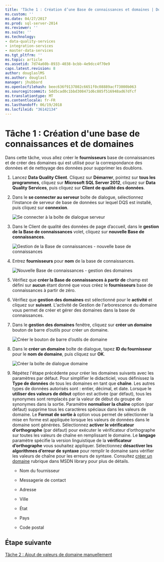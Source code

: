 ```yaml
---
title: 'Tâche 1 : Création d’une Base de connaissances et domaines | Documents Microsoft'
ms.custom: ''
ms.date: 04/27/2017
ms.prod: sql-server-2014
ms.reviewer: ''
ms.suite: ''
ms.technology:
- data-quality-services
- integration-services
- master-data-services
ms.tgt_pltfrm: ''
ms.topic: article
ms.assetid: 7d74a60b-8933-4038-bcbb-4e9dcc4f70e9
caps.latest.revision: 8
author: douglaslMS
ms.author: douglasl
manager: jhubbard
ms.openlocfilehash: beec636f9137802c6651f0c08889acf73000b063
ms.sourcegitcommit: 5dd5cad0c1bbd308471d6c885f516948ad67dfcf
ms.translationtype: MT
ms.contentlocale: fr-FR
ms.lasthandoff: 06/19/2018
ms.locfileid: "36142134"
---
```

# <a name="task-1-creating-a-knowledge-base-and-domains"></a>Tâche 1 : Création d'une base de connaissances et de domaines
  Dans cette tâche, vous allez créer le **fournisseurs** base de connaissances et de créer des domaines qui est utilisé pour la correspondance des données et de nettoyage des données pour supprimer les doublons.  
  
1.  Lancez **Data Quality Client**. Cliquez sur **Démarrer**, pointez sur **tous les programmes**, cliquez sur **Microsoft SQL Server 2012**, cliquez sur **Data Quality Services**, puis cliquez sur  **Client de qualité des données**.  
  
2.  Dans le **se connecter au serveur** boîte de dialogue, sélectionnez l’instance de serveur de base de données sur lequel DQS est installé, puis cliquez sur **connexion**.  
  
     ![Se connecter à la boîte de dialogue serveur](../../2014/tutorials/media/et-creatingaknowledgebaseanddomains-01.jpg "se connecter à la boîte de dialogue serveur")  
  
3.  Dans le Client de qualité des données de page d’accueil, dans le **gestion de la Base de connaissances** volet, cliquez sur **nouvelle Base de connaissances**.  
  
     ![Gestion de la Base de connaissances - nouvelle base de connaissances](../../2014/tutorials/media/et-creatingaknowledgebaseanddomains-02.jpg "gestion de la Base de connaissances - nouvelle base de connaissances")  
  
4.  Entrez **fournisseurs** pour **nom** de la base de connaissances.  
  
     ![Nouvelle Base de connaissances - gestion des domaines](../../2014/tutorials/media/et-creatingaknowledgebaseanddomains-03.jpg "nouvelle Base de connaissances - gestion de domaine")  
  
5.  Vérifiez que **créer la Base de connaissances à partir de** champ est défini sur **aucun** étant donné que vous créez le **fournisseurs** base de connaissances à partir de zéro.  
  
6.  Vérifiez que **gestion des domaines** est sélectionné pour le **activité** et cliquez sur **suivant**. L'activité de Gestion de l'arborescence du domaine vous permet de créer et gérer des domaines dans la base de connaissances.  
  
7.  Dans le **gestion des domaines** fenêtre, cliquez sur **créer un domaine** bouton de barre d’outils pour créer un domaine.  
  
     ![Créer le bouton de barre d’outils de domaine](../../2014/tutorials/media/et-creatingaknowledgebaseanddomains-04.jpg "créer le bouton de barre d’outils de domaine")  
  
8.  Dans le **créer un domaine** boîte de dialogue, tapez **ID du fournisseur** pour le **nom de domaine**, puis cliquez sur **OK**.  
  
     ![Créer la boîte de dialogue domaine](../../2014/tutorials/media/et-creatingaknowledgebaseanddomains-05.jpg "créer la boîte de dialogue de domaine")  
  
9. Répétez l'étape précédente pour créer les domaines suivants avec les paramètres par défaut. Pour simplifier le didacticiel, vous définissez la **Type de données** de tous les domaines en tant que **chaîne**. Les autres types de données autorisés sont : entier, décimal, et date. Lorsque le **utiliser des valeurs de début** option est activée (par défaut), tous les synonymes sont remplacés par la valeur de début du groupe de synonymes dans la sortie. Paramètre **normaliser la chaîne** option (par défaut) supprime tous les caractères spéciaux dans les valeurs de domaine. Le **Format de sortie à** option vous permet de sélectionner la mise en forme est appliquée lorsque les valeurs de données dans le domaine sont générées. Sélectionnez **activer le vérificateur d’orthographe** (par défaut) pour exécuter le vérificateur d’orthographe sur toutes les valeurs de chaîne en remplissant le domaine. Le **langage** paramètre spécifie la version linguistique de la **vérificateur d’orthographe** vous souhaitez appliquer. Sélectionnez **désactiver les algorithmes d’erreur de syntaxe** pour remplir le domaine sans vérifier les valeurs de chaîne pour les erreurs de syntaxe. Consultez [créer un domaine](http://msdn.microsoft.com/library/hh510401.aspx) rubrique dans MSDN library pour plus de détails.  
  
    -   Nom du fournisseur  
  
    -   Messagerie de contact  
  
    -   Adresse  
  
    -   Ville  
  
    -   État  
  
    -   Pays  
  
    -   Code postal  
  
## <a name="next-step"></a>Étape suivante  
 [Tâche 2 : Ajout de valeurs de domaine manuellement](../../2014/tutorials/task-2-adding-domain-values-manually.md)  
  
  